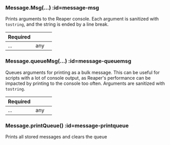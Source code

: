 <section class="segment">

### Message.Msg(...) :id=message-msg

Prints arguments to the Reaper console. Each argument is sanitized with
`tostring`, and the string is ended by a line break.

| **Required** | []() | []() |
| --- | --- | --- |
| ... | any |  |

</section>
<section class="segment">

### Message.queueMsg(...) :id=message-queuemsg

Queues arguments for printing as a bulk message. This can be useful for scripts
with a lot of console output, as Reaper's performance can be impacted by printing
to the console too often. Arguments are sanitized with `tostring`.

| **Required** | []() | []() |
| --- | --- | --- |
| ... | any |  |

</section>
<section class="segment">

### Message.printQueue() :id=message-printqueue

Prints all stored messages and clears the queue

</section>